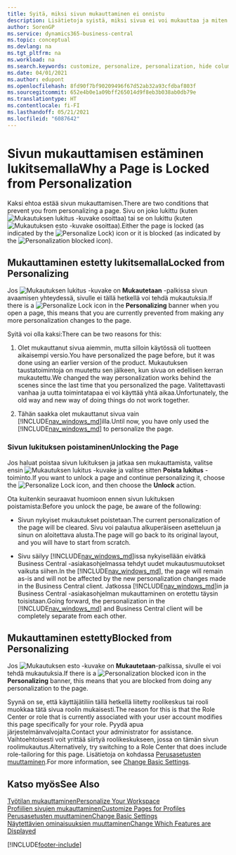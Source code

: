 ```yaml
---
title: Syitä, miksi sivun mukauttaminen ei onnistu
description: Lisätietoja syistä, miksi sivua ei voi mukauttaa ja miten sivun lukituksen voi avata mukauttamista varten.
author: SorenGP
ms.service: dynamics365-business-central
ms.topic: conceptual
ms.devlang: na
ms.tgt_pltfrm: na
ms.workload: na
ms.search.keywords: customize, personalize, personalization, hide columns, remove fields, move fields
ms.date: 04/01/2021
ms.author: edupont
ms.openlocfilehash: 8fd90f7bf90209496f67d52ab32a93cfdbaf803f
ms.sourcegitcommit: 652e4b0e1a09bff265014d9f8eb3b038ab0db79e
ms.translationtype: HT
ms.contentlocale: fi-FI
ms.lasthandoff: 05/21/2021
ms.locfileid: "6087642"
---
```

# <a name="why-a-page-is-locked-from-personalization"></a><span data-ttu-id="c7927-103">Sivun mukauttamisen estäminen lukitsemalla</span><span class="sxs-lookup"><span data-stu-id="c7927-103">Why a Page is Locked from Personalization</span></span>

<span data-ttu-id="c7927-104">Kaksi ehtoa estää sivun mukauttamisen.</span><span class="sxs-lookup"><span data-stu-id="c7927-104">There are two conditions that prevent you from personalizing a page.</span></span> <span data-ttu-id="c7927-105">Sivu on joko lukittu (kuten ![Mukautuksen lukitus](media/personalization-lock-icon.png "Mukautuksen lukitus") -kuvake osoittaa) tai se on lukittu (kuten ![Mukautuksen esto](media/personalization-blocked-icon.png "Mukauttaminen estetty") -kuvake osoittaa).</span><span class="sxs-lookup"><span data-stu-id="c7927-105">Either the page is locked (as indicated by the ![Personalize Lock](media/personalization-lock-icon.png "Personalize lock")) icon or it is blocked (as indicated by the ![Personalization blocked](media/personalization-blocked-icon.png "Personalization blocked") icon).</span></span>

## <a name="locked-from-personalizing"></a><span data-ttu-id="c7927-106">Mukauttaminen estetty lukitsemalla</span><span class="sxs-lookup"><span data-stu-id="c7927-106">Locked from Personalizing</span></span>

<span data-ttu-id="c7927-107">Jos ![Mukautuksen lukitus](media/personalization-lock-icon.png "Mukautuksen lukitus") -kuvake on **Mukautetaan** -palkissa sivun avaamisen yhteydessä, sivulle ei tällä hetkellä voi tehdä mukautuksia.</span><span class="sxs-lookup"><span data-stu-id="c7927-107">If there is a ![Personalize Lock](media/personalization-lock-icon.png "Personalize lock") icon in the **Personalizing** banner when you open a page, this means that you are currently prevented from making any more personalization changes to the page.</span></span>

<!-- This is because we changed the way personalization works behind the scenes since the last time that you personalized the page. Unfortunately, the old way and new of doing things do not work together.

The page currently includes the last personalization changes that you made. If you want to continue personalizing the page, then you can choose the lock icon and then **Unlock**. Just be aware that if you choose to unlock the page, the current personalization of the page will be cleared, and you will have to start from scratch.
-->

<span data-ttu-id="c7927-108">Syitä voi olla kaksi:</span><span class="sxs-lookup"><span data-stu-id="c7927-108">There can be two reasons for this:</span></span>

1. <span data-ttu-id="c7927-109">Olet mukauttanut sivua aiemmin, mutta silloin käytössä oli tuotteen aikaisempi versio.</span><span class="sxs-lookup"><span data-stu-id="c7927-109">You have personalized the page before, but it was done using an earlier version of the product.</span></span> <span data-ttu-id="c7927-110">Mukautuksen taustatoimintoja on muutettu sen jälkeen, kun sivua on edellisen kerran mukautettu.</span><span class="sxs-lookup"><span data-stu-id="c7927-110">We changed the way personalization works behind the scenes since the last time that you personalized the page.</span></span> <span data-ttu-id="c7927-111">Valitettavasti vanhaa ja uutta toimintatapaa ei voi käyttää yhtä aikaa.</span><span class="sxs-lookup"><span data-stu-id="c7927-111">Unfortunately, the old way and new way of doing things do not work together.</span></span>

2. <span data-ttu-id="c7927-112">Tähän saakka olet mukauttanut sivua vain [!INCLUDE[nav_windows_md](includes/nav_windows_md.md)]illa.</span><span class="sxs-lookup"><span data-stu-id="c7927-112">Until now, you have only used the [!INCLUDE[nav_windows_md](includes/nav_windows_md.md)] to personalize the page.</span></span>

### <a name="unlocking-the-page"></a><span data-ttu-id="c7927-113">Sivun lukituksen poistaminen</span><span class="sxs-lookup"><span data-stu-id="c7927-113">Unlocking the Page</span></span>

<span data-ttu-id="c7927-114">Jos haluat poistaa sivun lukituksen ja jatkaa sen mukauttamista, valitse ensin ![Mukautuksen lukitus](media/personalization-lock-icon.png "Mukautuksen lukitus") -kuvake ja valitse sitten **Poista lukitus** -toiminto.</span><span class="sxs-lookup"><span data-stu-id="c7927-114">If you want to unlock a page and continue personalizing it, choose the ![Personalize Lock](media/personalization-lock-icon.png "Personalize lock") icon, and then choose the **Unlock** action.</span></span>  

<span data-ttu-id="c7927-115">Ota kuitenkin seuraavat huomioon ennen sivun lukituksen poistamista:</span><span class="sxs-lookup"><span data-stu-id="c7927-115">Before you unlock the page, be aware of the following:</span></span>

- <span data-ttu-id="c7927-116">Sivun nykyiset mukautukset poistetaan.</span><span class="sxs-lookup"><span data-stu-id="c7927-116">The current personalization of the page will be cleared.</span></span> <span data-ttu-id="c7927-117">Sivu voi palautua alkuperäiseen asetteluun ja sinun on aloitettava alusta.</span><span class="sxs-lookup"><span data-stu-id="c7927-117">The page will go back to its original layout, and you will have to start from scratch.</span></span>

- <span data-ttu-id="c7927-118">Sivu säilyy [!INCLUDE[nav_windows_md](includes/nav_windows_md.md)]issa nykyisellään eivätkä Business Central -asiakasohjelmassa tehdyt uudet mukautusmuutokset vaikuta siihen.</span><span class="sxs-lookup"><span data-stu-id="c7927-118">In the [!INCLUDE[nav_windows_md](includes/nav_windows_md.md)], the page will remain as-is and will not be affected by the new personalization changes made in the Business Central client.</span></span> <span data-ttu-id="c7927-119">Jatkossa [!INCLUDE[nav_windows_md](includes/nav_windows_md.md)]in ja Business Central -asiakasohjelman mukauttaminen on erotettu täysin toisistaan.</span><span class="sxs-lookup"><span data-stu-id="c7927-119">Going forward, the personalization in the [!INCLUDE[nav_windows_md](includes/nav_windows_md.md)] and Business Central client will be completely separate from each other.</span></span>

## <a name="blocked-from-personalizing"></a><span data-ttu-id="c7927-120">Mukauttaminen estetty</span><span class="sxs-lookup"><span data-stu-id="c7927-120">Blocked from Personalizing</span></span>

<span data-ttu-id="c7927-121">Jos ![Mukautuksen esto](media/personalization-blocked-icon.png "Mukauttaminen estetty") -kuvake on **Mukautetaan**-palkissa, sivulle ei voi tehdä mukautuksia.</span><span class="sxs-lookup"><span data-stu-id="c7927-121">If there is a ![Personalization blocked](media/personalization-blocked-icon.png "Personalization blocked") icon in the **Personalizing** banner, this means that you are blocked from doing any personalization to the page.</span></span>

<!-- Only text is translated, so removing this image for non-English UX reasons.  ![Personalize blocked](media/personalization-blocked.png "Personalize lock") -->

<span data-ttu-id="c7927-122">Syynä on se, että käyttäjätiliin tällä hetkellä liitetty roolikeskus tai rooli muokkaa tätä sivua roolin mukaisesti.</span><span class="sxs-lookup"><span data-stu-id="c7927-122">The reason for this is that the Role Center or role that is currently associated with your user account modifies this page specifically for your role.</span></span> <span data-ttu-id="c7927-123">Pyydä apua järjestelmänvalvojalta.</span><span class="sxs-lookup"><span data-stu-id="c7927-123">Contact your administrator for assistance.</span></span> <span data-ttu-id="c7927-124">Vaihtoehtoisesti voit yrittää siirtyä roolikeskukseen, jossa on tämän sivun roolimukautus.</span><span class="sxs-lookup"><span data-stu-id="c7927-124">Alternatively, try switching to a Role Center that does include role-tailoring for this page.</span></span> <span data-ttu-id="c7927-125">Lisätietoja on kohdassa [Perusasetusten muuttaminen](ui-change-basic-settings.md).</span><span class="sxs-lookup"><span data-stu-id="c7927-125">For more information, see [Change Basic Settings](ui-change-basic-settings.md).</span></span>

## <a name="see-also"></a><span data-ttu-id="c7927-126">Katso myös</span><span class="sxs-lookup"><span data-stu-id="c7927-126">See Also</span></span>
[<span data-ttu-id="c7927-127">Työtilan mukauttaminen</span><span class="sxs-lookup"><span data-stu-id="c7927-127">Personalize Your Workspace</span></span>](ui-personalization-user.md)  
[<span data-ttu-id="c7927-128">Profiilien sivujen mukauttaminen</span><span class="sxs-lookup"><span data-stu-id="c7927-128">Customize Pages for Profiles</span></span>](ui-personalization-manage.md)  
[<span data-ttu-id="c7927-129">Perusasetusten muuttaminen</span><span class="sxs-lookup"><span data-stu-id="c7927-129">Change Basic Settings</span></span>](ui-change-basic-settings.md)  
[<span data-ttu-id="c7927-130">Näytettävien ominaisuuksien muuttaminen</span><span class="sxs-lookup"><span data-stu-id="c7927-130">Change Which Features are Displayed</span></span>](ui-experiences.md)  


[!INCLUDE[footer-include](includes/footer-banner.md)]
